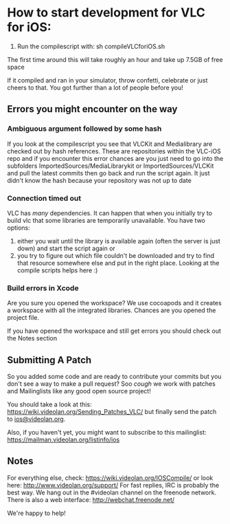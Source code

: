 # How to start development for VLC for iOS:

1. Run the compilescript with: sh compileVLCforiOS.sh

The first time around this will take roughly an hour and take up 7.5GB of free space

If it compiled and ran in your simulator, throw confetti, celebrate or just cheers to that. 
You got further than a lot of people before you!

## Errors you might encounter on the way

### Ambiguous argument followed by some hash

If you look at the compilescript you see that VLCKit and Medialibrary are checked out by hash references. 
These are repositories within the VLC-iOS repo and if you encounter this error chances are you just need to go into the subfolders ImportedSources/MediaLibrarykit or ImportedSources/VLCKit and pull the latest commits
then go back and run the script again.
It just didn't know the hash because your repository was not up to date

### Connection timed out 

VLC has _many_ dependencies. It can happen that when you initially try to build vlc that some libraries are temporarily unavailable.
You have two options:
 
1. either you wait until the library is available again (often the server is just down) and start the script again
or 
2. you try to figure out which file couldn't be downloaded and try to find that resource somewhere else and put in the right place. Looking at the compile scripts helps here :)

### Build errors in Xcode

Are you sure you opened the workspace? 
We use cocoapods and it creates a workspace with all the integrated libraries. 
Chances are you opened the project file. 

If you have opened the workspace and still get errors you should check out the Notes section

## Submitting A Patch

So you added some code and are ready to contribute your commits but you don't see a way to make a pull request?
Soo *cough* we work with patches and Mailinglists like any good open source project! 

You should take a look at this: https://wiki.videolan.org/Sending_Patches_VLC/ but finally send the patch to ios@videolan.org.

Also, if you haven't yet, you might want to subscribe to this mailinglist: https://mailman.videolan.org/listinfo/ios

## Notes

For everything else, check: https://wiki.videolan.org/IOSCompile/
or look here: http://www.videolan.org/support/
For fast replies, IRC is probably the best way. We hang out in the #videolan channel on the freenode network. There is also a web interface: http://webchat.freenode.net/

We're happy to help!
